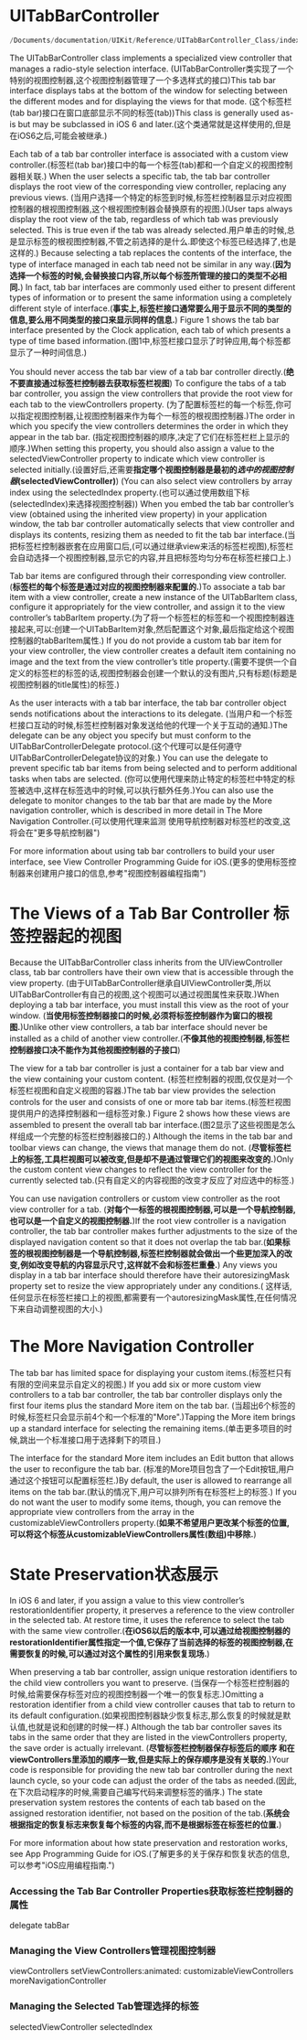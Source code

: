 # UITabBarController

```Objective-c
/Documents/documentation/UIKit/Reference/UITabBarController_Class/index.html
```


The UITabBarController class implements a specialized view controller that manages a radio-style selection interface. (UITabBarController类实现了一个特别的视图控制器,这个视图控制器管理了一个多选样式的接口)This tab bar interface displays tabs at the bottom of the window for selecting between the different modes and for displaying the views for that mode. (这个标签栏(tab bar)接口在窗口底部显示不同的标签(tab))This class is generally used as-is but may be subclassed in iOS 6 and later.(这个类通常就是这样使用的,但是在iOS6之后,可能会被继承.)

Each tab of a tab bar controller interface is associated with a custom view controller.(标签栏(tab bar)接口中的每一个标签(tab)都和一个自定义的视图控制器相关联.) When the user selects a specific tab, the tab bar controller displays the root view of the corresponding view controller, replacing any previous views. (当用户选择一个特定的标签到时候,标签栏控制器显示对应视图控制器的根视图控制器,这个根视图控制器会替换原有的视图.)(User taps always display the root view of the tab, regardless of which tab was previously selected. This is true even if the tab was already selected.用户单击的时候,总是显示标签的根视图控制器,不管之前选择的是什么.即使这个标签已经选择了,也是这样的.) Because selecting a tab replaces the contents of the interface, the type of interface managed in each tab need not be similar in any way.(**因为选择一个标签的时候,会替换接口内容,所以每个标签所管理的接口的类型不必相同.**) In fact, tab bar interfaces are commonly used either to present different types of information or to present the same information using a completely different style of interface.(**事实上,标签栏接口通常要么用于显示不同的类型的信息,要么用不同类型的接口来显示同样的信息.**) Figure 1 shows the tab bar interface presented by the Clock application, each tab of which presents a type of time based information.(图1中,标签栏接口显示了时钟应用,每个标签都显示了一种时间信息.)



You should never access the tab bar view of a tab bar controller directly.(**绝不要直接通过标签栏控制器去获取标签栏视图**) To configure the tabs of a tab bar controller, you assign the view controllers that provide the root view for each tab to the viewControllers property. (为了配置标签栏的每一个标签,你可以指定视图控制器,让视图控制器来作为每个一标签的根视图控制器.)The order in which you specify the view controllers determines the order in which they appear in the tab bar. (指定视图控制器的顺序,决定了它们在标签栏栏上显示的顺序.)When setting this property, you should also assign a value to the selectedViewController property to indicate which view controller is selected initially.(设置好后,还需要**指定哪个视图控制器是最初的*选中的视图控制器*(selectedViewController)**) (You can also select view controllers by array index using the selectedIndex property.(也可以通过使用数组下标(selectedIndex)来选择视图控制器)) When you embed the tab bar controller’s view (obtained using the inherited view property) in your application window, the tab bar controller automatically selects that view controller and displays its contents, resizing them as needed to fit the tab bar interface.(当把标签栏控制器嵌套在应用窗口后,(可以通过继承view来活的标签栏视图),标签栏会自动选择一个视图控制器,显示它的内容,并且把标签均匀分布在标签栏接口上.)

Tab bar items are configured through their corresponding view controller. (**标签栏的每个标签是通过对应的视图控制器来配置的.**)To associate a tab bar item with a view controller, create a new instance of the UITabBarItem class, configure it appropriately for the view controller, and assign it to the view controller’s tabBarItem property.(为了将一个标签栏的标签和一个视图控制器连接起来,可以:创建一个UITabBarItem对象,然后配置这个对象,最后指定给这个视图控制器的tabBarItem属性.) If you do not provide a custom tab bar item for your view controller, the view controller creates a default item containing no image and the text from the view controller’s title property.(需要不提供一个自定义的标签栏的标签的话,视图控制器会创建一个默认的没有图片,只有标题(标题是视图控制器的title属性)的标签.)

As the user interacts with a tab bar interface, the tab bar controller object sends notifications about the interactions to its delegate. (当用户和一个标签栏接口互动的时候,标签栏控制器对象发送给他的代理一个关于互动的通知.)The delegate can be any object you specify but must conform to the UITabBarControllerDelegate protocol.(这个代理可以是任何遵守UITabBarControllerDelegate协议的对象.) You can use the delegate to prevent specific tab bar items from being selected and to perform additional tasks when tabs are selected. (你可以使用代理来防止特定的标签栏中特定的标签被选中,这样在标签选中的时候,可以执行额外任务.)You can also use the delegate to monitor changes to the tab bar that are made by the More navigation controller, which is described in more detail in The More Navigation Controller.(可以使用代理来监测 使用导航控制器对标签栏的改变,这将会在"更多导航控制器")

For more information about using tab bar controllers to build your user interface, see View Controller Programming Guide for iOS.(更多的使用标签控制器来创建用户接口的信息,参考"视图控制器编程指南")

# The Views of a Tab Bar Controller 标签控器起的视图

Because the UITabBarController class inherits from the UIViewController class, tab bar controllers have their own view that is accessible through the view property. (由于UITabBarController继承自UIViewController类,所以UITabBarController有自己的视图,这个视图可以通过视图属性来获取.)When deploying a tab bar interface, you must install this view as the root of your window. (**当使用标签控制器接口的时候,必须将标签控制器作为窗口的根视图.**)Unlike other view controllers, a tab bar interface should never be installed as a child of another view controller.(**不像其他的视图控制器,标签栏控制器接口决不能作为其他视图控制器的子接口**)

The view for a tab bar controller is just a container for a tab bar view and the view containing your custom content. (标签栏控制器的视图,仅仅是对一个标签栏视图和自定义视图的容器.)The tab bar view provides the selection controls for the user and consists of one or more tab bar items.(标签栏视图提供用户的选择控制器和一组标签对象.) Figure 2 shows how these views are assembled to present the overall tab bar interface.(图2显示了这些视图是怎么样组成一个完整的标签栏控制器接口的.) Although the items in the tab bar and toolbar views can change, the views that manage them do not. (**尽管标签栏上的标签,工具栏视图可以被改变,但是却不是通过管理它们的视图来改变的.**)Only the custom content view changes to reflect the view controller for the currently selected tab.(只有自定义的内容视图的改变才反应了对应选中的标签.)



You can use navigation controllers or custom view controller as the root view controller for a tab. (**对每个一标签的根视图控制器,可以是一个导航控制器,也可以是一个自定义的视图控制器.**)If the root view controller is a navigation controller, the tab bar controller makes further adjustments to the size of the displayed navigation content so that it does not overlap the tab bar.(**如果标签的根视图控制器是一个导航控制器,标签栏控制器就会做出一个些更加深入的改变,例如改变导航的内容显示尺寸,这样就不会和标签栏重叠.**) Any views you display in a tab bar interface should therefore have their autoresizingMask property set to resize the view appropriately under any conditions.( 这样话,任何显示在标签栏接口上的视图,都需要有一个autoresizingMask属性,在任何情况下来自动调整视图的大小.)

# The More Navigation Controller
The tab bar has limited space for displaying your custom items.(标签栏只有有限的空间来显示自定义的视图.) If you add six or more custom view controllers to a tab bar controller, the tab bar controller displays only the first four items plus the standard More item on the tab bar. (当超出6个标签的时候,标签栏只会显示前4个和一个标准的"More".)Tapping the More item brings up a standard interface for selecting the remaining items.(单击更多项目的时候,跳出一个标准接口用于选择剩下的项目.)

The interface for the standard More item includes an Edit button that allows the user to reconfigure the tab bar. (标准的More项目包含了一个Edit按钮,用户通过这个按钮可以配置标签栏.)By default, the user is allowed to rearrange all items on the tab bar.(默认的情况下,用户可以排列所有在标签栏上的标签.) If you do not want the user to modify some items, though, you can remove the appropriate view controllers from the array in the customizableViewControllers property.(**如果不希望用户更改某个标签的位置,可以将这个标签从customizableViewControllers属性(数组)中移除.**)

# State Preservation状态展示

In iOS 6 and later, if you assign a value to this view controller’s restorationIdentifier property, it preserves a reference to the view controller in the selected tab. At restore time, it uses the reference to select the tab with the same view controller.(**在iOS6以后的版本中,可以通过给视图控制器的restorationIdentifier属性指定一个值,它保存了当前选择的标签的视图控制器,在需要恢复的时候,可以通过对这个属性的引用来恢复现场.**)

When preserving a tab bar controller, assign unique restoration identifiers to the child view controllers you want to preserve. (当保存一个标签栏控制器的时候,给需要保存标签对应的视图控制器一个唯一的恢复标志.)Omitting a restoration identifier from a child view controller causes that tab to return to its default configuration.(如果视图控制器缺少恢复标志,那么恢复的时候就是默认值,也就是说和创建的时候一样.) Although the tab bar controller saves its tabs in the same order that they are listed in the viewControllers property, the save order is actually irrelevant. (**尽管标签栏控制器保存标签后的顺序 和在viewControllers里添加的顺序一致,但是实际上的保存顺序是没有关联的.**)Your code is responsible for providing the new tab bar controller during the next launch cycle, so your code can adjust the order of the tabs as needed.(因此,在下次启动程序的时候,需要自己编写代码来调整标签的循序.) The state preservation system restores the contents of each tab based on the assigned restoration identifier, not based on the position of the tab.(**系统会根据指定的恢复标志来恢复每个标签的内容,而不是根据标签在标签栏的位置.**)

For more information about how state preservation and restoration works, see App Programming Guide for iOS.(了解更多的关于保存和恢复状态的信息,可以参考"iOS应用编程指南.")


### Accessing the Tab Bar Controller Properties获取标签栏控制器的属性
delegate
tabBar

### Managing the View Controllers管理视图控制器

viewControllers
setViewControllers:animated:
customizableViewControllers
moreNavigationController

### Managing the Selected Tab管理选择的标签

selectedViewController
selectedIndex
